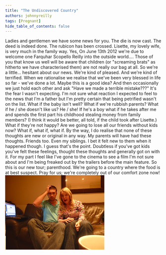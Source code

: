 ```yaml
---
title: "The Undiscovered Country"
authors: johnnyreilly
tags: [Pregnant]
hide_table_of_contents: false
---
```

Ladies and gentlemen we have some news for you. The die is now cast. The deed is indeed done. The rubicon has been crossed. Lisette, my lovely wife, is very much in the family way. Yes, On June 13th 2012 we're due to welcome one Farquhar Scopello Reilly into the outside world.... Those of you that know us well will be aware that children (or "screaming brats" as hitherto we have characterised them) are not really our bag at all. So we're a little... hesitant about our news. We're kind of pleased. And we're kind of terrified. When we rationalise we realise that we've been very blessed in life so far - we've done a lot. Maybe this is a good idea? And then occasionally we just hold each other and ask "Have we made a terrible mistake???" It's the fear I wasn't expecting. I'm not sure what reaction I expected to feel to the news that I'm a father but I'm pretty certain that being petrified wasn't on the list. What if the baby isn't well? What if we're rubbish parents? What if he / she doesn't like us? He / she! If he's a boy what if he takes after me and spends the first part his childhood stealing money from family members? (I think it would be better, all told, if the child took after Lisette.) What if they're not happy? Are we going to lose all our friends without kids now? What if, what if, what if. By the way, I do realise that none of these thoughts are new or original in any way. My parents will have had these thoughts. Friends too. Even my siblings. I bet it felt new to them when it happened though. I guess that's the point. Doubtless if you've got kids you've felt these feelings, thought these thoughts and generally got on with it. For my part I feel like I've gone to the cinema to see a film I'm not sure about and I'm being freaked out by the trailers before the main feature. So this is our new tour; parenthood. We're going to a country where the food is at best suspect. Pray for us; we're completely out of our comfort zone now! ![](P1050508.JPG)


